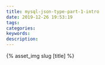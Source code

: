 ```yaml
---
title: mysql-json-type-part-1-intro
date: 2019-12-26 19:53:19
tags:
categories:
keywords:
description:
---
```

{% asset_img slug [title] %}
<!-- more -->

